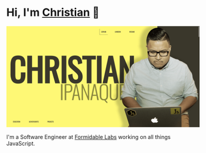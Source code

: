 # Hi, I'm [Christian](https://christianipanaque.com) 👋

![christianipanaque.com](https://raw.githubusercontent.com/chrisipanaque/chrisipanaque/master/img/christian-ipanaque-github-profile.png)

I'm a Software Engineer at [Formidable Labs](https://formidable.com/) working on all things JavaScript.

